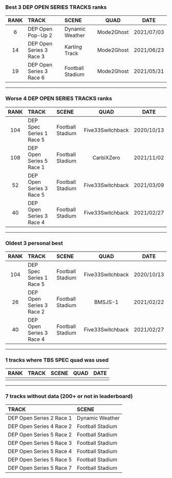 ### Best 3 DEP OPEN SERIES TRACKS ranks
|RANK|TRACK|SCENE|QUAD|DATE|
|:---:|:---|:---|:---:|:---:|
|6|DEP Open Pop-Up 2|Dynamic Weather|Mode2Ghost|2021/07/03|
|14|DEP Open Series 3 Race 3|Karting Track|Mode2Ghost|2021/06/23|
|19|DEP Open Series 3 Race 6|Football Stadium|Mode2Ghost|2021/05/31|
---
### Worse 4 DEP OPEN SERIES TRACKS ranks
|RANK|TRACK|SCENE|QUAD|DATE|
|:---:|:---|:---|:---:|:---:|
|104|DEP Spec Series 1 Race 5|Football Stadium|Five33Switchback|2020/10/13|
|108|DEP Open Series 5 Race 1|Football Stadium|CarbiXZero|2021/11/02|
|52|DEP Open Series 3 Race 5|Football Stadium|Five33Switchback|2021/03/09|
|40|DEP Open Series 3 Race 4|Football Stadium|Five33Switchback|2021/02/27|
---
### Oldest 3 personal best
|RANK|TRACK|SCENE|QUAD|DATE|
|:---:|:---|:---|:---:|:---:|
|104|DEP Spec Series 1 Race 5|Football Stadium|Five33Switchback|2020/10/13|
|26|DEP Open Series 3 Race 2|Football Stadium|BMSJS-1|2021/02/22|
|40|DEP Open Series 3 Race 4|Football Stadium|Five33Switchback|2021/02/27|
---
### 1 tracks where TBS SPEC quad was used
|RANK|TRACK|SCENE|QUAD|DATE|
|:---:|:---|:---|:---:|:---:|
||||||
---
### 7 tracks without data (200+ or not in leaderboard)
|TRACK|SCENE|
|:---|:---|
|DEP Open Series 2 Race 1|Dynamic Weather|
|DEP Open Series 4 Race 2|Football Stadium|
|DEP Open Series 5 Race 2|Football Stadium|
|DEP Open Series 5 Race 3|Football Stadium|
|DEP Open Series 5 Race 4|Football Stadium|
|DEP Open Series 5 Race 5|Football Stadium|
|DEP Open Series 5 Race 7|Football Stadium|
